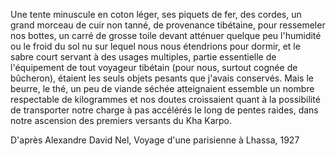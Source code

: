 Une tente minuscule en coton léger, ses piquets de fer, des cordes, un grand morceau de cuir non tanné, de provenance tibétaine, pour ressemeler nos bottes, un carré de grosse toile devant atténuer quelque peu l'humidité ou le froid du sol nu sur lequel nous nous étendrions pour dormir, et le sabre court servant à des usages multiples, partie essentielle de l'équipement de tout voyageur tibétain (pour nous, surtout cognée de bûcheron), étaient les seuls objets pesants que j'avais conservés. Mais le beurre, le thé, un peu de viande séchée atteignaient essemble un nombre respectable de kilogrammes et nos doutes croissaient quant à la possibilité de transporter notre charge à pas accélérés le long de pentes raides, dans notre ascension des premiers versants du Kha Karpo.

D'après Alexandre David Nel, Voyage d'une parisienne à Lhassa, 1927

